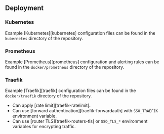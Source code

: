 ## Deployment

### Kubernetes

Example [Kubernetes][kubernetes] configuration files can be found in the `kubernetes` directory of the repository.

### Prometheus

Example [Prometheus][prometheus] configuration and alerting rules can be found in the `docker/prometheus` directory of the repository.

### Traefik

Example [Traefik][traefik] configuration files can be found in the `docker/traefik` directory of the repository.

-   Can apply [rate limit][traefik-ratelimit].
-   Can use [forward authentication][traefik-forwardauth] with `SSO_TRAEFIK` environment variable.
-   Can use [router TLS][traefik-routers-tls] or `SSO_TLS_*` environment variables for encrypting traffic.
